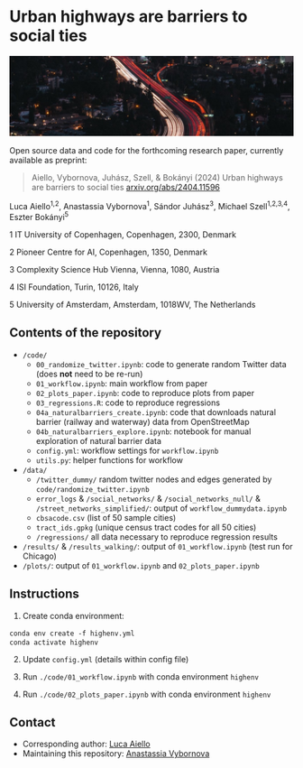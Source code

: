 # Urban highways are barriers to social ties

![Highway splash image](assets/kyle-murfin-zi_y7euEKfQ-unsplash.jpg)

Open source data and code for the forthcoming research paper, currently available as preprint:

> Aiello, Vybornova, Juhász, Szell, & Bokányi (2024) Urban highways are barriers to social ties [arxiv.org/abs/2404.11596](https://arxiv.org/abs/2404.11596)

Luca Aiello<sup>1,2</sup>, Anastassia Vybornova<sup>1</sup>, Sándor Juhász<sup>3</sup>, Michael Szell<sup>1,2,3,4</sup>, Eszter Bokányi<sup>5</sup>

1 IT University of Copenhagen, Copenhagen, 2300, Denmark

2 Pioneer Centre for AI, Copenhagen, 1350, Denmark

3 Complexity Science Hub Vienna, Vienna, 1080, Austria

4 ISI Foundation, Turin, 10126, Italy

5 University of Amsterdam, Amsterdam, 1018WV, The Netherlands

## Contents of the repository

* `/code/`
    * `00_randomize_twitter.ipynb`: code to generate random Twitter data (does **not** need to be re-run)
    * `01_workflow.ipynb`: main workflow from paper 
    * `02_plots_paper.ipynb`: code to reproduce plots from paper
    * `03_regressions.R`: code to reproduce regressions
    * `04a_naturalbarriers_create.ipynb`: code that downloads natural barrier (railway and waterway) data from OpenStreetMap
    * `04b_naturalbarriers_explore.ipynb`: notebook for manual exploration of natural barrier data
    * `config.yml`: workflow settings for `workflow.ipynb` 
    * `utils.py`: helper functions for workflow
* `/data/`
    * `/twitter_dummy/` random twitter nodes and edges generated by `code/randomize_twitter.ipynb`
    * `error_logs` & `/social_networks/` & `/social_networks_null/` & `/street_networks_simplified/`: output of `workflow_dummydata.ipynb`
    * `cbsacode.csv` (list of 50 sample cities)
    * `tract_ids.gpkg` (unique census tract codes for all 50 cities)
    * `/regressions/` all data necessary to reproduce regression results
* `/results/` & `/results_walking/`: output of `01_workflow.ipynb` (test run for Chicago)
* `/plots/`: output of `01_workflow.ipynb` and `02_plots_paper.ipynb`

## Instructions

1. Create conda environment:

```
conda env create -f highenv.yml
conda activate highenv
```

2. Update `config.yml` (details within config file)

3. Run `./code/01_workflow.ipynb` with conda environment `highenv`

4. Run `./code/02_plots_paper.ipynb` with conda environment `highenv`

## Contact

* Corresponding author: [Luca Aiello](mailto:luai@itu.dk)
* Maintaining this repository: [Anastassia Vybornova](mailto:anvy@itu.dk)
